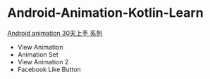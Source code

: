# Android-Animation-Kotlin-Learn
[Android animation 30天上手 系列](https://ithelp.ithome.com.tw/users/20111896/ironman/2032)
* View Animation
* Animation Set
* View Animation 2
* Facebook Like Button